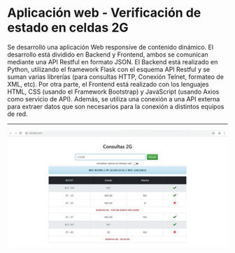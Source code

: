 # Aplicación web - Verificación de estado en celdas 2G  

Se desarrolló una aplicación Web responsive de contenido dinámico. El desarrollo está dividido en Backend y Frontend, ambos se comunican mediante una API Restful en formato JSON. El Backend está realizado en Python, utilizando el framework Flask con el esquema API Restful y se suman varias librerías (para consultas HTTP, Conexión Telnet, formateo de XML, etc). Por otra parte, el Frontend está realizado con los lenguajes HTML, CSS (usando el Framework Bootstrap) y JavaScript (usando Axios como servicio de API). Además, se utiliza una conexión a una API externa para extraer datos que son necesarios para la conexión a distintos equipos de red.

--------------------------

![Image-App](https://raw.githubusercontent.com/ljnazar/App_2G/main/img-app.jpg)
